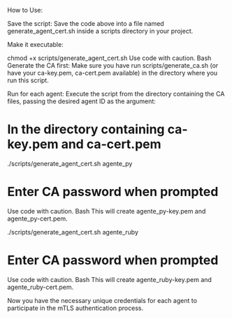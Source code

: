 How to Use:

Save the script: Save the code above into a file named generate_agent_cert.sh inside a scripts directory in your project.

Make it executable:

chmod +x scripts/generate_agent_cert.sh
Use code with caution.
Bash
Generate the CA first: Make sure you have run scripts/generate_ca.sh (or have your ca-key.pem, ca-cert.pem available) in the directory where you run this script.

Run for each agent: Execute the script from the directory containing the CA files, passing the desired agent ID as the argument:

# In the directory containing ca-key.pem and ca-cert.pem
./scripts/generate_agent_cert.sh agente_py
# Enter CA password when prompted
Use code with caution.
Bash
This will create agente_py-key.pem and agente_py-cert.pem.

./scripts/generate_agent_cert.sh agente_ruby
# Enter CA password when prompted
Use code with caution.
Bash
This will create agente_ruby-key.pem and agente_ruby-cert.pem.

Now you have the necessary unique credentials for each agent to participate in the mTLS authentication process.